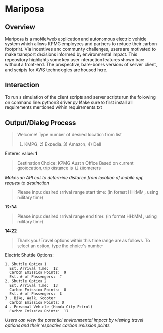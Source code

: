 # Mariposa

## Overview
Mariposa is a mobile/web application and autonomous electric vehicle system which allows KPMG employees and partners to reduce their carbon footprint. Via incentives and community challenges, users are motivated to make transport decisions informed by environmental impact. This repeository highlights some key user interaction features shown bare without a front-end. The prospective, bare-bones versions of server, client, and scripts for AWS technologies are housed here. 

## Interaction
To run a simulation of the client scripts and server scripts run the following on command line:
python3 driver.py
Make sure to first install all requirements mentioned within requirements.txt

## Output/Dialog Process
> Welcome!
> Type number of desired location from list:
> 1) KMPG, 2) Expedia, 3) Amazon, 4) Dell

Entered value: **1**

> Destination Choice: KPMG Austin Office
> Based on current geolocation, trip distance is  12  kilometers 

*Makes an API call to determine distance from location of mobile app request to destination*

> Please input desired arrival range start time: (in format HH:MM , using military time) 

**12:34** 

> Please input desired arrival range end time: (in format HH:MM , using military time) 

**14:22**

> Thank you! Travel options within this time range are as follows. To select an option, type the choice's number
  
  Electric Shuttle Options: 
    
    1. Shuttle Option 1 
      Est. Arrival Time:  12 
      Carbon Emission Points:  9 
      Est. # of Passengers:  7
    2. Shuttle Option 2 
      Est. Arrival Time:  13 
      Carbon Emission Points:  8 
      Est. # of Passengers:  8  
    3 . Bike, Walk, Scooter
      Carbon Emission Points: 0
    4 . Personal Vehicle (Honda City Petrol)
      Carbon Emission Points:  17
    
    
*Users can view the potential environmental impact by viewing travel options and their respective carbon emission points*

